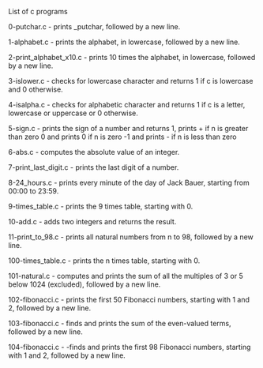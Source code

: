 List of c programs

0-putchar.c - prints _putchar, followed by a new line.

1-alphabet.c - prints the alphabet, in lowercase, followed by a new line.

2-print_alphabet_x10.c - prints 10 times the alphabet, in lowercase, followed by a new line.

3-islower.c - checks for lowercase character and returns 1 if c is lowercase
 and 0 otherwise.

4-isalpha.c - checks for alphabetic character and returns 1 if c is a letter,
 lowercase or uppercase or 0 otherwise.

5-sign.c - prints the sign of a number and returns 1,
 prints + if n is greater than zero
 0 and prints 0 if n is zero -1 and prints - if n is less than zero

6-abs.c - computes the absolute value of an integer.

7-print_last_digit.c - prints the last digit of a number.

8-24_hours.c - prints every minute of the day of Jack Bauer, starting from 00:00 to 23:59.

9-times_table.c - prints the 9 times table, starting with 0.

10-add.c - adds two integers and returns the result.

11-print_to_98.c - prints all natural numbers from n to 98,
 followed by a new line.

100-times_table.c - prints the n times table, starting with 0.

101-natural.c - computes and prints the sum of all the multiples of 3 or 5 below 1024 (excluded), followed by a new line.

102-fibonacci.c -  prints the first 50 Fibonacci numbers, starting with 1 and 2, followed by a new line.

103-fibonacci.c - finds and prints the sum of the even-valued terms, followed by a new line.

104-fibonacci.c - -finds and prints the first 98 Fibonacci numbers, starting with 1 and 2, followed by a new line.
